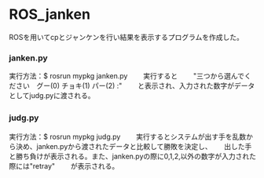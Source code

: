 # ROS_janken
ROSを用いてcpとジャンケンを行い結果を表示するプログラムを作成した。

### janken.py

実行方法：$ rosrun mypkg janken.py　　
実行すると　　
"三つから選んでください　グー(0) チョキ(1) パー(2) :"　　
と表示され、入力された数字がデータとしてjudg.pyに渡される。

### judg.py　　
実行方法：$ rosrun mypkg judg.py　　
実行するとシステムが出す手を乱数から決め、janken.pyから渡されたデータと比較して勝敗を決定し、　　
出した手と勝ち負けが表示される。また、janken.pyの際に0,1,2,以外の数字が入力された際には"retray"　　
が表示される。
